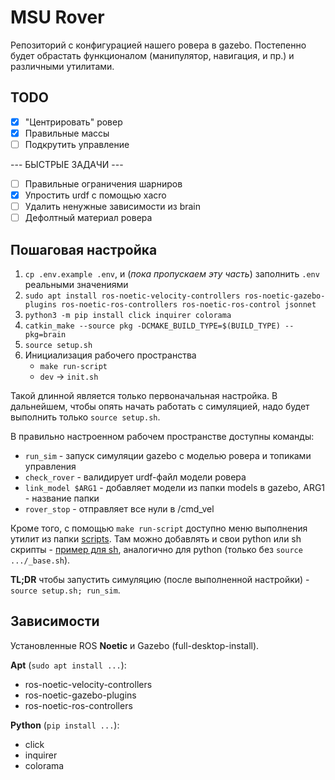 # MSU Rover

Репозиторий с конфигурацией нашего ровера в gazebo. Постепенно будет обрастать функционалом (манипулятор, навигация, и пр.) и различными утилитами.

## TODO

- [x] "Центрировать" ровер
- [x] Правильные массы
- [ ] Подкрутить управление

--- БЫСТРЫЕ ЗАДАЧИ ---
- [ ] Правильные ограничения шарниров
- [x] Упростить urdf с помощью xacro
- [ ] Удалить ненужные зависимости из brain
- [ ] Дефолтный материал ровера

## Пошаговая настройка

1. `cp .env.example .env`, и (*пока пропускаем эту часть*) заполнить `.env` реальными значениями
2. `sudo apt install ros-noetic-velocity-controllers ros-noetic-gazebo-plugins ros-noetic-ros-controllers ros-noetic-ros-control jsonnet`
3. `python3 -m pip install click inquirer colorama`
4. `catkin_make --source pkg -DCMAKE_BUILD_TYPE=$(BUILD_TYPE) --pkg=brain`
5. `source setup.sh`
6. Инициализация рабочего пространства
    - `make run-script`
    - `dev` -> `init.sh`

Такой длинной является только первоначальная настройка. В дальнейшем, чтобы опять начать работать с симуляцией, надо будет выполнить только `source setup.sh`.

В правильно настроенном рабочем пространстве доступны команды:

- `run_sim` - запуск симуляции gazebo с моделью ровера и топиками управления
- `check_rover` - валидирует urdf-файл модели ровера
- `link_model $ARG1` - добавляет модели из папки models в gazebo, ARG1 - название папки
- `rover_stop` - отправляет все нули в /cmd_vel

Кроме того, с помощью `make run-script` доступно меню выполнения утилит из папки [scripts](https://github.com/MSURoverTeam/Baseplate/tree/master/scripts). Там можно добавлять и свои python или sh скрипты - [пример для sh](https://github.com/MSURoverTeam/Baseplate/blob/master/scripts/dev/example.sh), аналогично для python (только без `source .../_base.sh`).

**TL;DR** чтобы запустить симуляцию (после выполненной настройки) - `source setup.sh; run_sim`.

## Зависимости

Установленные ROS **Noetic** и Gazebo (full-desktop-install).

**Apt** (`sudo apt install ...`):

- ros-noetic-velocity-controllers
- ros-noetic-gazebo-plugins
- ros-noetic-ros-controllers

**Python** (`pip install ...`):

- click
- inquirer
- colorama
